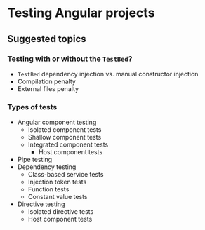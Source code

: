 # Testing Angular projects

## Suggested topics
### Testing with or without the `TestBed`?
- `TestBed` dependency injection vs. manual constructor injection
- Compilation penalty
- External files penalty

### Types of tests
- Angular component testing
  - Isolated component tests
  - Shallow component tests
  - Integrated component tests
    - Host component tests
- Pipe testing
- Dependency testing
  - Class-based service tests
  - Injection token tests
  - Function tests
  - Constant value tests
- Directive testing
  - Isolated directive tests
  - Host component tests
